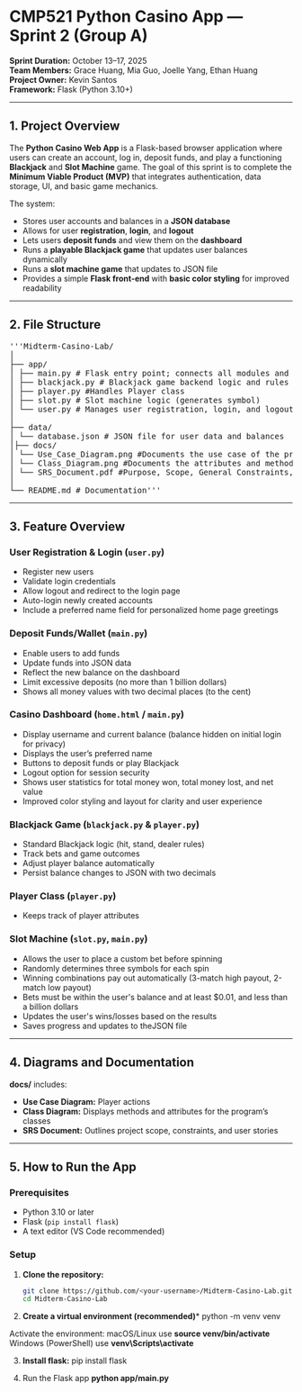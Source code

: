 
# CMP521 Python Casino App — Sprint 2 (Group A)

**Sprint Duration:** October 13–17, 2025  
**Team Members:** Grace Huang, Mia Guo, Joelle Yang, Ethan Huang  
**Project Owner:** Kevin Santos  
**Framework:** Flask (Python 3.10+)

---

## 1. Project Overview

The **Python Casino Web App** is a Flask-based browser application where users can create an account, log in, deposit funds, and play a functioning **Blackjack** and **Slot Machine** game. The goal of this sprint is to complete the **Minimum Viable Product (MVP)** that integrates authentication, data storage, UI, and basic game mechanics.  

The system:
- Stores user accounts and balances in a **JSON database**
- Allows for user **registration**, **login**, and **logout**
- Lets users **deposit funds** and view them on the **dashboard**
- Runs a **playable Blackjack game** that updates user balances dynamically
- Runs a **slot machine game** that updates to JSON file
- Provides a simple **Flask front-end** with **basic color styling** for improved readability

---

## 2. File Structure

<pre>'''Midterm-Casino-Lab/
│
├── app/ 
│ ├── main.py # Flask entry point; connects all modules and handles routes; handles deposits
│ ├── blackjack.py # Blackjack game backend logic and rules
│ ├── player.py #Handles Player class
│ ├── slot.py # Slot machine logic (generates symbol)
│ └── user.py # Manages user registration, login, and logout
│
├── data/
│ └── database.json # JSON file for user data and balances
│├── docs/
│ └── Use_Case_Diagram.png #Documents the use case of the program
│ └── Class_Diagram.png #Documents the attributes and methods for each class
│ └── SRS_Document.pdf #Purpose, Scope, General Constraints, User Stories, Acceptance Criteria
│
└── README.md # Documentation'''</pre>

---

## 3. Feature Overview

### User Registration & Login (`user.py`)
- Register new users
- Validate login credentials
- Allow logout and redirect to the login page
- Auto-login newly created accounts
- Include a preferred name field for personalized home page greetings

### Deposit Funds/Wallet (`main.py`)
- Enable users to add funds
- Update funds into JSON data
- Reflect the new balance on the dashboard
- Limit excessive deposits (no more than 1 billion dollars)
- Shows all money values with two decimal places (to the cent)

### Casino Dashboard (`home.html` / `main.py`)
- Display username and current balance (balance hidden on initial login for privacy)
- Displays the user’s preferred name
- Buttons to deposit funds or play Blackjack
- Logout option for session security
- Shows user statistics for total money won, total money lost, and net value
- Improved color styling and layout for clarity and user experience

### Blackjack Game (`blackjack.py` & `player.py`)
- Standard Blackjack logic (hit, stand, dealer rules)
- Track bets and game outcomes
- Adjust player balance automatically
- Persist balance changes to JSON with two decimals

### Player Class (`player.py`)
- Keeps track of player attributes

### Slot Machine (`slot.py`, `main.py`)
- Allows the user to place a custom bet before spinning
- Randomly determines three symbols for each spin
- Winning combinations pay out automatically (3-match high payout, 2-match low payout)
- Bets must be within the user's balance and at least $0.01, and less than a billion dollars
- Updates the user's wins/losses based on the results
- Saves progress and updates to theJSON file

---

## 4. Diagrams and Documentation

**docs/** includes:
- **Use Case Diagram:** Player actions 
- **Class Diagram:** Displays methods and attributes for the program’s classes
- **SRS Document:** Outlines project scope, constraints, and user stories

---

## 5. How to Run the App

### Prerequisites
- Python 3.10 or later  
- Flask (`pip install flask`)  
- A text editor (VS Code recommended)

### Setup

1. **Clone the repository:**
   ```bash
   git clone https://github.com/<your-username>/Midterm-Casino-Lab.git
   cd Midterm-Casino-Lab
2. **Create a virtual environment (recommended)***
python -m venv venv

Activate the environment:
macOS/Linux use
**source venv/bin/activate**
Windows (PowerShell) use
**venv\Scripts\activate**

3. **Install flask:**
pip install flask


4. Run the Flask app
**python app/main.py**

